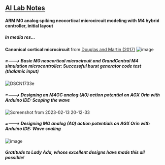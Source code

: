 ## <u>AI Lab Notes</u>

#### **ARM M0 analog spiking neocortical microcircuit modeling with M4 hybrid controller**, initial layout

##### In media res...

**Canonical cortical microcircuit** from [Douglas and Martin (2017)](https://academic.oup.com/book/24640/chapter/187974834)
![image](https://user-images.githubusercontent.com/71346897/213343140-41049d4a-09e4-4563-a68f-a6e6db5b944f.png)


##### =---> Basic M0 neocortical microcircuit and GrandCentral M4 simulation microcontroller: Successful burst generator code test (thalamic input)
![DSCN1733e](https://user-images.githubusercontent.com/71346897/216524293-94225fb1-044e-4652-b653-15d748d52b5f.jpg)


##### =---> Designing an M4GC *analog (A0) action potential* on AGX Orin with Arduino IDE: Scoping the wave
![Screenshot from 2023-02-13 20-12-33](https://user-images.githubusercontent.com/71346897/218638127-e3ac2aa9-6aaa-4fed-b939-558f0ebaeef3.png)

##### =---> Designing MO *analog (A0) action potentials* on AGX Orin with Arduino IDE: Wave scaling
![image](https://user-images.githubusercontent.com/71346897/219840406-94709ca3-eabd-46e3-b1c0-5e4feafe03de.png)

##### Gratitude to *Lady Ada*, whose excellent designs have made this all possible!

